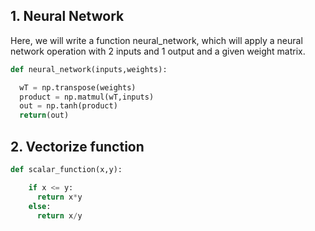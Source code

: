 ## 1. Neural Network


Here, we will write a function neural_network, which will apply a neural network operation with 2 inputs and 1 output and a given weight matrix.

```python
def neural_network(inputs,weights):

  wT = np.transpose(weights)
  product = np.matmul(wT,inputs)
  out = np.tanh(product)
  return(out)
```

## 2. Vectorize function

```python
def scalar_function(x,y):

    if x <= y:
      return x*y
    else:
      return x/y
 ``` 
